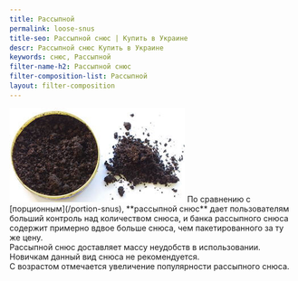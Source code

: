 ```yaml
---
title: Рассыпной
permalink: loose-snus
title-seo: Рассыпной снюс | Купить в Украине
descr: Рассыпной снюс Купить в Украине
keywords: снюс, Рассыпной
filter-name-h2: Рассыпной снюс
filter-composition-list: Рассыпной
layout: filter-composition
---
```


<img class="img-fluid" src="/img/composition/loose-snus.JPG" alt="Рассыпной снюс">
По сравнению с [порционным](/portion-snus), **рассыпной снюс** дает пользователям больший контроль над количеством снюса, и банка рассыпного снюса содержит примерно вдвое больше снюса, чем пакетированного за ту же цену.<br>
Рассыпной снюс доставляет массу неудобств в использовании.<br>
Новичкам данный вид снюса не рекомендуется.<br>
С возрастом отмечается увеличение популярности рассыпного снюса.